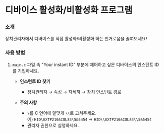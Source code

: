 # 디바이스 활성화/비활성화 프로그램

### 소개
장치관리자에서 디바이스를 직접 활성화/비활성화 하는 번거로움을 줄여보세요!

### 사용 방법
1. `main.c` 파일 속 "Your instant ID" 부분에 제어하고 싶은 디바이스의 인스턴트 ID를 기입하세요.
   
   - **인스턴트 ID 찾기**
     - 장치관리자 → 속성 → 자세히 → 장치 인스턴트 경로

   - **주의 사항**
     - `\`를 C 언어에 알맞게 `\\`로 고쳐주세요.  
       예) `HID\GXTP216&COL83\5&5454` → `HID\\GXTP216&COL83\\5&5454`
     - 관리자 권한으로 실행하세요.
